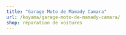```yaml
---
title: "Garage Moto de Mamady Camara"
url: /koyama/garage-moto-de-mamady-camara/
shop: réparation de voitures
---
```

